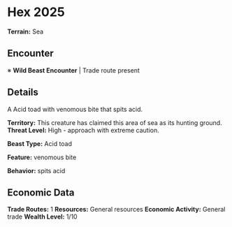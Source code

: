 # Hex 2025

**Terrain:** Sea

## Encounter
※ **Wild Beast Encounter** | Trade route present

## Details
A Acid toad with venomous bite that spits acid.

**Territory:** This creature has claimed this area of sea as its hunting ground.
**Threat Level:** High - approach with extreme caution.

**Beast Type:** Acid toad

**Feature:** venomous bite

**Behavior:** spits acid

## Economic Data
**Trade Routes:** 1
**Resources:** General resources
**Economic Activity:** General trade
**Wealth Level:** 1/10
